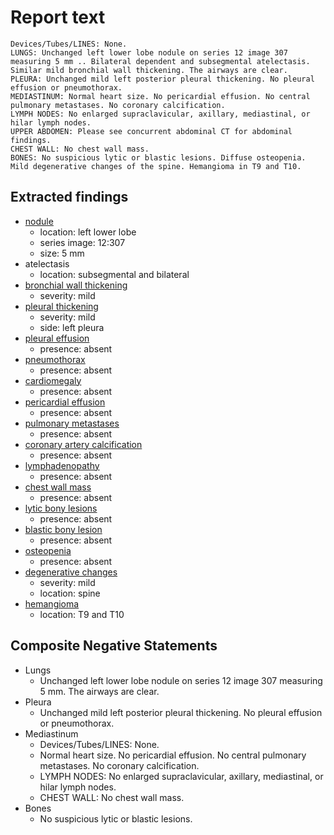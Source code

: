 # Report text

```text
Devices/Tubes/LINES: None.
LUNGS: Unchanged left lower lobe nodule on series 12 image 307 measuring 5 mm .. Bilateral dependent and subsegmental atelectasis. Similar mild bronchial wall thickening. The airways are clear.
PLEURA: Unchanged mild left posterior pleural thickening. No pleural effusion or pneumothorax.
MEDIASTINUM: Normal heart size. No pericardial effusion. No central pulmonary metastases. No coronary calcification.
LYMPH NODES: No enlarged supraclavicular, axillary, mediastinal, or hilar lymph nodes.
UPPER ABDOMEN: Please see concurrent abdominal CT for abdominal findings.
CHEST WALL: No chest wall mass.
BONES: No suspicious lytic or blastic lesions. Diffuse osteopenia. Mild degenerative changes of the spine. Hemangioma in T9 and T10.
```

## Extracted findings

- [nodule](../../definitions/hood/adrenal-nodule.json)
  - location: left lower lobe
  - series image: 12:307
  - size: 5 mm
- atelectasis
  - location: subsegmental and bilateral
- [bronchial wall thickening](../../definitions/hood/bronchial-wall-thickening.json)
  - severity: mild
- [pleural thickening](../../definitions/hood/pleural-thickening.md)
  - severity: mild
  - side: left pleura
- [pleural effusion](../../definitions/hood/pleural-effusion.json)
  - presence: absent
- [pneumothorax](../../definitions/hood/pneumothorax.json)
  - presence: absent
- [cardiomegaly](../../definitions/upmedic/Cardiomegaly.cde.md)
  - presence: absent
- [pericardial effusion](../../definitions/hood/pericardial-effusion.json)
  - presence: absent
- [pulmonary metastases](../../definitions/upmedic/PulmonaryMetastases.cde.md)
  - presence: absent
- [coronary artery calcification](../../definitions/nuance/coronary_artery_calcification.json)
  - presence: absent
- [lymphadenopathy](../../definitions/hood/mediastinal-lymph-nodes.json)
  - presence: absent
- [chest wall mass](../../definitions/hood/chest-wall.json)  
  - presence: absent
- [lytic bony lesions](../../definitions/hood/lytic-lesion.md)
  - presence: absent
- [blastic bony lesion](../../definitions/hood/sclerotic-lesion.md)
  - presence: absent
- [osteopenia](../../definitions/nuance/osteopenia.json)
  - presence: absent
- [degenerative changes](../../definitions/nuance/thoracic_spine_degenerative_changes.json)
  - severity: mild
  - location: spine
- [hemangioma](../../definitions/nuance/thoracic_spine_hemangioma.json)
  - location: T9 and T10

## Composite Negative Statements

- Lungs
  - Unchanged left lower lobe nodule on series 12 image 307 measuring 5 mm. The airways are clear.
- Pleura
  - Unchanged mild left posterior pleural thickening. No pleural effusion or pneumothorax.
- Mediastinum
  - Devices/Tubes/LINES: None.
  - Normal heart size. No pericardial effusion. No central pulmonary metastases. No coronary calcification.
  - LYMPH NODES: No enlarged supraclavicular, axillary, mediastinal, or hilar lymph nodes.
  - CHEST WALL: No chest wall mass.
- Bones
  - No suspicious lytic or blastic lesions.
  